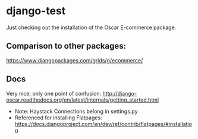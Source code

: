 # django-test
Just checking out the installation of the Oscar E-commerce package.

## Comparison to other packages:
https://www.djangopackages.com/grids/g/ecommerce/

## Docs
Very nice; only one point of confusion:
http://django-oscar.readthedocs.org/en/latest/internals/getting_started.html
- Note: Haystack Connections belong in settings.py
- Referenced for installing Flatpages: https://docs.djangoproject.com/en/dev/ref/contrib/flatpages/#installation